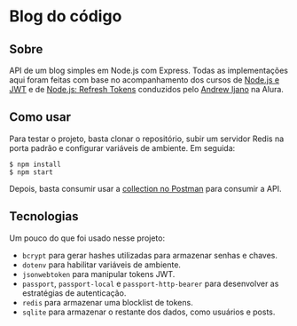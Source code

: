# Blog do código

## Sobre
API de um blog simples em Node.js com Express. Todas as implementações aqui foram feitas com base no acompanhamento dos cursos de [Node.js e JWT](https://cursos.alura.com.br/course/node-jwt-autenticacao-tokens) e de [Node.js: Refresh Tokens](https://cursos.alura.com.br/course/nodejs-refresh-tokens-confirmacao-cadastro) conduzidos pelo [Andrew Ijano](https://github.com/AndrewIjano) na Alura. 

## Como usar
Para testar o projeto, basta clonar o repositório, subir um servidor Redis na porta padrão e configurar variáveis de ambiente. Em seguida:
```
$ npm install
$ npm start
```
Depois, basta consumir usar a [collection no Postman](https://www.getpostman.com/collections/3ca2e8a1606ec539c6df) para consumir a API.

## Tecnologias
Um pouco do que foi usado nesse projeto:
* `bcrypt` para gerar hashes utilizadas para armazenar senhas e chaves.
* `dotenv` para habilitar variáveis de ambiente.
* `jsonwebtoken` para manipular tokens JWT.
* `passport`, `passport-local` e `passport-http-bearer` para desenvolver as estratégias de autenticação.
* `redis` para armazenar uma blocklist de tokens.
* `sqlite` para armazenar o restante dos dados, como usuários e posts.
